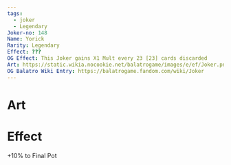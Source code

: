 ```yaml
---
tags:
  - joker
  - Legendary
Joker-no: 148
Name: Yorick
Rarity: Legendary
Effect: ???
OG Effect: This Joker gains X1 Mult every 23 [23] cards discarded
Art: https://static.wikia.nocookie.net/balatrogame/images/e/ef/Joker.png/revision/latest?cb=20230925003651
OG Balatro Wiki Entry: https://balatrogame.fandom.com/wiki/Joker
---
```

# Art
# Effect
+10% to Final Pot